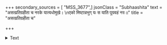 +++
secondary_sources = [ "MSS_3677",]
jsonClass = "Subhaashita"
text = "असत्प्रतिग्रहीता च नरके यात्यधोमुखे।  \nएको मिष्टान्नभुग् यः स याति पूयवहं नरः॥"
title = "असत्प्रतिग्रहीता च"

+++

<details><summary>Text</summary>

असत्प्रतिग्रहीता च नरके यात्यधोमुखे।  
एको मिष्टान्नभुग् यः स याति पूयवहं नरः॥
</details>
